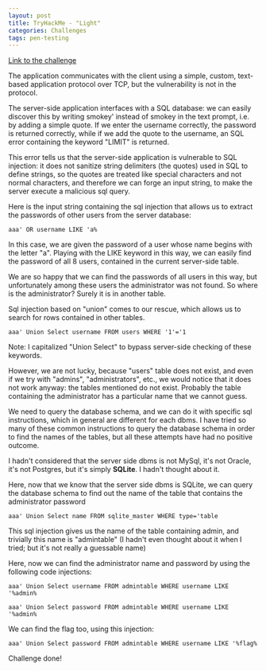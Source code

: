 ```yaml
---
layout: post
title: TryHackMe - "Light"
categories: Challenges
tags: pen-testing 
---
```

[Link to the challenge](https://tryhackme.com/room/lightroom)

The application communicates with the client using a simple, custom, text-based application protocol over TCP, but the vulnerability is not in the protocol.

The server-side application interfaces with a SQL database: we can easily discover this by writing smokey' instead of smokey in the text prompt, i.e. by adding a simple quote. 
If we enter the username correctly, the password is returned correctly, while if we add the quote to the username, an SQL error containing the keyword "LIMIT" is returned.

This error tells us that the server-side application is vulnerable to SQL injection: it does not sanitize string delimiters (the quotes) used in SQL to define strings, so the quotes are treated like special characters and not normal characters, and therefore we can forge an input string, to make the server execute a malicious sql query.

Here is the input string containing the sql injection that allows us to extract the passwords of other users from the server database: 

    aaa' OR username LIKE 'a%

In this case, we are given the password of a user whose name begins with the letter "a".
Playing with the LIKE keyword in this way, we can easily find the password of all 8 users, contained in the current server-side table.

We are so happy that we can find the passwords of all users in this way, but unfortunately among these users the administrator was not found.
So where is the administrator? Surely it is in another table.

Sql injection based on "union" comes to our rescue, which allows us to search for rows contained in other tables.

    aaa' Union Select username FROM users WHERE '1'='1

Note: I capitalized "Union Select" to bypass server-side checking of these keywords.

However, we are not lucky, because "users" table does not exist, and even if we try with "admins", "administrators", etc., we would notice that it does not work anyway: the tables mentioned do not exist.
Probably the table containing the administrator has a particular name that we cannot guess.

We need to query the database schema, and we can do it with specific sql instructions, which in general are different for each dbms.
I have tried so many of these common instructions to query the database schema in order to find the names of the tables, but all these attempts have had no positive outcome.

I hadn't considered that the server side dbms is not MySql, it's not Oracle, it's not Postgres, but it's simply **SQLite**. I hadn't thought about it.

Here, now that we know that the server side dbms is SQLite, we can query the database schema to find out the name of the table that contains the administrator password

    aaa' Union Select name FROM sqlite_master WHERE type='table

This sql injection gives us the name of the table containing admin, and trivially this name is "admintable" (I hadn't even thought about it when I tried; but it's not really a guessable name)

Here, now we can find the administrator name and password by using the following code injections:

    aaa' Union Select username FROM admintable WHERE username LIKE '%admin%

    aaa' Union Select password FROM admintable WHERE username LIKE '%admin%

We can find the flag too, using this injection:

    aaa' Union Select password FROM admintable WHERE username LIKE '%flag%

Challenge done!